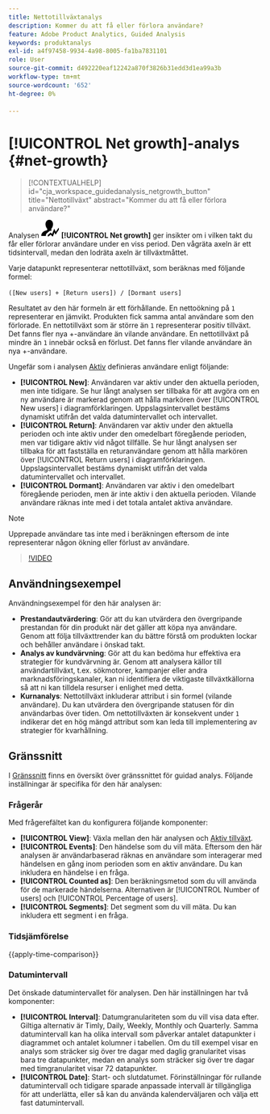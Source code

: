```yaml
---
title: Nettotillväxtanalys
description: Kommer du att få eller förlora användare?
feature: Adobe Product Analytics, Guided Analysis
keywords: produktanalys
exl-id: a4f97458-9934-4a98-8005-fa1ba7831101
role: User
source-git-commit: d492220eaf12242a870f3826b31edd3d1ea99a3b
workflow-type: tm+mt
source-wordcount: '652'
ht-degree: 0%

---
```


# [!UICONTROL Net growth]-analys {#net-growth}

<!-- markdownlint-disable MD034 -->

>[!CONTEXTUALHELP]
>id="cja_workspace_guidedanalysis_netgrowth_button"
>title="Nettotillväxt"
>abstract="Kommer du att få eller förlora användare?"

<!-- markdownlint-enable MD034 -->

Analysen ![NetGrowth](/help/assets/icons/NetGrowth.svg) **[!UICONTROL Net growth]** ger insikter om i vilken takt du får eller förlorar användare under en viss period. Den vågräta axeln är ett tidsintervall, medan den lodräta axeln är tillväxtmåttet.

Varje datapunkt representerar nettotillväxt, som beräknas med följande formel:

`([New users] + [Return users]) / [Dormant users]`

Resultatet av den här formeln är ett förhållande. En nettoökning på `1` representerar en jämvikt. Produkten fick samma antal användare som den förlorade. En nettotillväxt som är större än `1` representerar positiv tillväxt. Det fanns fler nya +-användare än vilande användare. En nettotillväxt på mindre än `1` innebär också en förlust. Det fanns fler vilande användare än nya +-användare.

Ungefär som i analysen [Aktiv](active-growth.md) definieras användare enligt följande:

* **[!UICONTROL New]**: Användaren var aktiv under den aktuella perioden, men inte tidigare. Se hur långt analysen ser tillbaka för att avgöra om en ny användare är markerad genom att hålla markören över [!UICONTROL New users] i diagramförklaringen. Uppslagsintervallet bestäms dynamiskt utifrån det valda datumintervallet och intervallet.
* **[!UICONTROL Return]**: Användaren var aktiv under den aktuella perioden och inte aktiv under den omedelbart föregående perioden, men var tidigare aktiv vid något tillfälle. Se hur långt analysen ser tillbaka för att fastställa en returanvändare genom att hålla markören över [!UICONTROL Return users] i diagramförklaringen. Uppslagsintervallet bestäms dynamiskt utifrån det valda datumintervallet och intervallet.
* **[!UICONTROL Dormant]**: Användaren var aktiv i den omedelbart föregående perioden, men är inte aktiv i den aktuella perioden. Vilande användare räknas inte med i det totala antalet aktiva användare.

>[!NOTE]
>
>Upprepade användare tas inte med i beräkningen eftersom de inte representerar någon ökning eller förlust av användare.

>[!VIDEO](https://video.tv.adobe.com/v/3421664/?learn=on)


## Användningsexempel

Användningsexempel för den här analysen är:

* **Prestandautvärdering**: Gör att du kan utvärdera den övergripande prestandan för din produkt när det gäller att köpa nya användare. Genom att följa tillväxttrender kan du bättre förstå om produkten lockar och behåller användare i önskad takt.
* **Analys av kundvärvning**: Gör att du kan bedöma hur effektiva era strategier för kundvärvning är. Genom att analysera källor till användartillväxt, t.ex. sökmotorer, kampanjer eller andra marknadsföringskanaler, kan ni identifiera de viktigaste tillväxtkällorna så att ni kan tilldela resurser i enlighet med detta.
* **Kurnanalys**: Nettotillväxt inkluderar attribut i sin formel (vilande användare). Du kan utvärdera den övergripande statusen för din användarbas över tiden. Om nettotillväxten är konsekvent under `1` indikerar det en hög mängd attribut som kan leda till implementering av strategier för kvarhållning.

## Gränssnitt

I [Gränssnitt](../overview.md#interface) finns en översikt över gränssnittet för guidad analys. Följande inställningar är specifika för den här analysen:

### Frågerår

Med frågerefältet kan du konfigurera följande komponenter:

* **[!UICONTROL View]**: Växla mellan den här analysen och [Aktiv tillväxt](active-growth.md).
* **[!UICONTROL Events]**: Den händelse som du vill mäta. Eftersom den här analysen är användarbaserad räknas en användare som interagerar med händelsen en gång inom perioden som en aktiv användare. Du kan inkludera en händelse i en fråga.
* **[!UICONTROL Counted as]**: Den beräkningsmetod som du vill använda för de markerade händelserna. Alternativen är [!UICONTROL Number of users] och [!UICONTROL Percentage of users].
* **[!UICONTROL Segments]**: Det segment som du vill mäta. Du kan inkludera ett segment i en fråga.

### Tidsjämförelse

{{apply-time-comparison}}

### Datumintervall

Det önskade datumintervallet för analysen. Den här inställningen har två komponenter:

* **[!UICONTROL Interval]**: Datumgranulariteten som du vill visa data efter. Giltiga alternativ är Timly, Daily, Weekly, Monthly och Quarterly. Samma datumintervall kan ha olika intervall som påverkar antalet datapunkter i diagrammet och antalet kolumner i tabellen. Om du till exempel visar en analys som sträcker sig över tre dagar med daglig granularitet visas bara tre datapunkter, medan en analys som sträcker sig över tre dagar med timgranularitet visar 72 datapunkter.
* **[!UICONTROL Date]**: Start- och slutdatumet. Förinställningar för rullande datumintervall och tidigare sparade anpassade intervall är tillgängliga för att underlätta, eller så kan du använda kalenderväljaren och välja ett fast datumintervall.

<!-- 
## Example

See below for an example of the analysis.

![Net growth compare](../assets/net-growth-compare.png)

-->
